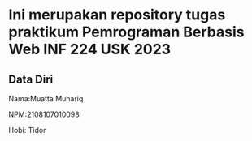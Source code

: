 # Ini merupakan repository tugas praktikum Pemrograman Berbasis Web INF 224 USK 2023
 
## Data Diri
 
Nama:Muatta Muhariq

NPM:2108107010098

Hobi: Tidor
